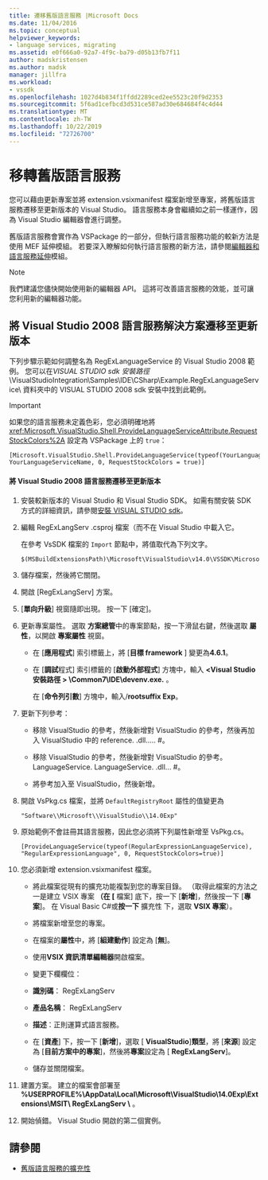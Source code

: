 ```yaml
---
title: 遷移舊版語言服務 |Microsoft Docs
ms.date: 11/04/2016
ms.topic: conceptual
helpviewer_keywords:
- language services, migrating
ms.assetid: e0f666a0-92a7-4f9c-ba79-d05b13fb7f11
author: madskristensen
ms.author: madsk
manager: jillfra
ms.workload:
- vssdk
ms.openlocfilehash: 1027d4b834f1ffdd2289ced2ee5523c20f9d2353
ms.sourcegitcommit: 5f6ad1cefbcd3d531ce587ad30e684684f4c4d44
ms.translationtype: MT
ms.contentlocale: zh-TW
ms.lasthandoff: 10/22/2019
ms.locfileid: "72726700"
---
```

# <a name="migrating-a-legacy-language-service"></a>移轉舊版語言服務
您可以藉由更新專案並將 extension.vsixmanifest 檔案新增至專案，將舊版語言服務遷移至更新版本的 Visual Studio。 語言服務本身會繼續如之前一樣運作，因為 Visual Studio 編輯器會進行調整。

 舊版語言服務會實作為 VSPackage 的一部分，但執行語言服務功能的較新方法是使用 MEF 延伸模組。 若要深入瞭解如何執行語言服務的新方法，請參閱[編輯器和語言服務延伸](../../extensibility/editor-and-language-service-extensions.md)模組。

> [!NOTE]
> 我們建議您儘快開始使用新的編輯器 API。 這將可改善語言服務的效能，並可讓您利用新的編輯器功能。

## <a name="migrating-a-visual-studio-2008-language-service-solution-to-a-later-version"></a>將 Visual Studio 2008 語言服務解決方案遷移至更新版本
 下列步驟示範如何調整名為 RegExLanguageService 的 Visual Studio 2008 範例。 您可以在*VISUAL STUDIO sdk 安裝路徑*\VisualStudioIntegration\Samples\IDE\CSharp\Example.RegExLanguageService\ 資料夾中的 VISUAL STUDIO 2008 sdk 安裝中找到此範例。

> [!IMPORTANT]
> 如果您的語言服務未定義色彩，您必須明確地將 <xref:Microsoft.VisualStudio.Shell.ProvideLanguageServiceAttribute.RequestStockColors%2A> 設定為 VSPackage 上的 `true`：

```
[Microsoft.VisualStudio.Shell.ProvideLanguageService(typeof(YourLanguageService), YourLanguageServiceName, 0, RequestStockColors = true)]
```

#### <a name="to-migrate-a-visual-studio-2008-language-service-to-a-later-version"></a>將 Visual Studio 2008 語言服務遷移至更新版本

1. 安裝較新版本的 Visual Studio 和 Visual Studio SDK。 如需有關安裝 SDK 方式的詳細資訊，請參閱[安裝 VISUAL STUDIO sdk](../../extensibility/installing-the-visual-studio-sdk.md)。

2. 編輯 RegExLangServ .csproj 檔案（而不在 Visual Studio 中載入它。

     在參考 VsSDK 檔案的 `Import` 節點中，將值取代為下列文字。

    ```
    $(MSBuildExtensionsPath)\Microsoft\VisualStudio\v14.0\VSSDK\Microsoft.VsSDK.targets
    ```

3. 儲存檔案，然後將它關閉。

4. 開啟 [RegExLangServ] 方案。

5. [**單向升級**] 視窗隨即出現。 按一下 [確定]。

6. 更新專案屬性。 選取 **方案總管**中的專案節點，按一下滑鼠右鍵，然後選取 **屬性**，以開啟 **專案屬性** 視窗。

    - 在 [**應用程式**] 索引標籤上，將 [**目標 framework** ] 變更為**4.6.1**。

    - 在 [**調試**程式] 索引標籤的 [**啟動外部程式**] 方塊中，輸入 **\<Visual Studio 安裝路徑 > \Common7\IDE\devenv.exe.** 。

         在 [**命令列引數**] 方塊中，輸入/**rootsuffix Exp**。

7. 更新下列參考：

    - 移除 VisualStudio 的參考，然後新增對 VisualStudio 的參考，然後再加入 VisualStudio 中的 reference. .dll..... #。

    - 移除 VisualStudio 的參考，然後新增對 VisualStudio 的參考。 LanguageService. LanguageService. .dll... #。

    - 將參考加入至 VisualStudio，然後新增。

8. 開啟 VsPkg.cs 檔案，並將 `DefaultRegistryRoot` 屬性的值變更為

    ```
    "Software\\Microsoft\\VisualStudio\\14.0Exp"
    ```

9. 原始範例不會註冊其語言服務，因此您必須將下列屬性新增至 VsPkg.cs。

    ```
    [ProvideLanguageService(typeof(RegularExpressionLanguageService), "RegularExpressionLanguage", 0, RequestStockColors=true)]
    ```

10. 您必須新增 extension.vsixmanifest 檔案。

    - 將此檔案從現有的擴充功能複製到您的專案目錄。 （取得此檔案的方法之一是建立 VSIX 專案 **（在 [** 檔案] 底下，按一下 [**新增**]，然後按一下 [**專案**]。 在 Visual Basic C#或**按一下** 擴充性 下，選取  **VSIX 專案**）。

    - 將檔案新增至您的專案。

    - 在檔案的**屬性**中，將 [**組建動作**] 設定為 [**無**]。

    - 使用**VSIX 資訊清單編輯器**開啟檔案。

    - 變更下欄欄位：

    - **識別碼**： RegExLangServ

    - **產品名稱**： RegExLangServ

    - **描述**：正則運算式語言服務。

    - 在 [**資產**] 下，按一下 [**新增**]，選取 [ **VisualStudio**]**類型**，將 [**來源**] 設定為 [**目前方案中的專案**]，然後將**專案**設定為 [ **RegExLangServ**]。

    - 儲存並關閉檔案。

11. 建置方案。 建立的檔案會部署至 **%USERPROFILE%\AppData\Local\Microsoft\VisualStudio\14.0Exp\Extensions\MSIT\ RegExLangServ \\** 。

12. 開始偵錯。 Visual Studio 開啟的第二個實例。

## <a name="see-also"></a>請參閱
- [舊版語言服務的擴充性](../../extensibility/internals/legacy-language-service-extensibility.md)